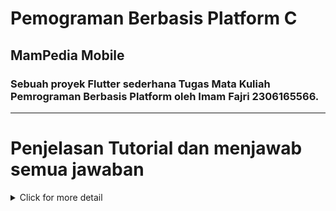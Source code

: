 # Pemograman Berbasis Platform C
## MamPedia Mobile
### Sebuah proyek Flutter sederhana Tugas Mata Kuliah Pemrograman Berbasis Platform oleh **Imam Fajri 2306165566**.
---
# Penjelasan Tutorial dan menjawab semua jawaban

<details>
<summary>Click for more detail</summary>
<br>

# Tugas 7 Elemen Dasar Flutter

<details>
<summary>Click for more detail</summary>
<br>

## Jelaskan apa yang dimaksud dengan stateless widget dan stateful widget, dan jelaskan perbedaan dari keduanya.
- Stateless widget merupakan suatu widget yang dimuat secara statis dimana seluruh konfigurasi yang dimuat didalamnya telah diinisiasikan sejak awal widget tersebut dimuat.

- Stateful Widget adalah widget yang mempunyai sifat dinamis. Widget dapat berubah dengan adanya interaksi user maupun variabel dan nilai yang ditemukan.

Perbedaan dari keduanya adalah setelah proses dari Constructor menuju Build. Constructor adalah tahapan awal yang fungsinya untuk membuat setiap state dengan keadaan yang ingin diterapkan, kemudian Build yang merupakan tahap dimana semua widget dan state dibangun ke UI (User Interface).
Pada stateful widget sebelum masuk ke tahapan Build ada namanya Internal State, tahapan ini merupakan tahap untuk proses penambahan state atau perubahan data. Ketika Internal State disebabkan oleh UI, maka sistem akan melakukan re-render tampilan dari widget awal.

## Sebutkan widget apa saja yang kamu gunakan pada proyek ini dan jelaskan fungsinya.

- `MaterialApp` (melakukan konfigurasi tema yang digunakan dalam aplikasi dan ini menjadi tampilan dasar dalam aplikasi)

- `Scaffold` (Membuat struktur dasar halaman dengan AppBar di atas dan body di tengah)

- `AppBar` (Header aplikasi yang menampilkan judul ("MamPedia"))

- `Padding` (Memberikan jarak di sekitar body halaman untuk tampilan yang lebih rapi)

- `Column` (Menyusun widget di dalamnya secara vertikal)

- `Row` (Menyusun widget di dalamnya secara horizontal, digunakan di dalam Column untuk menampilkan InfoCard dalam baris)

- `InfoCard` (Widget custom yang menampilkan informasi dasar (NPM, Nama, Kelas) menggunakan Card untuk tampilannya)

- `SizedBox` (Digunakan untuk memberikan jarak vertikal antara widget di dalam Column)

- `GridView.count` (Menampilkan daftar item (ItemCard) dalam bentuk grid dengan tiga kolom)

- `ItemCard` (Widget custom yang menampilkan ikon dan teks sesuai dengan item, seperti "Tambah Product" atau "Logout". Memiliki efek interaktif menggunakan InkWell yang menampilkan SnackBar saat diklik)

- `Material` (Digunakan di dalam ItemCard untuk efek bayangan dan warna latar belakang pada InkWell)

- `SnackBar` (Ditampilkan ketika InkWell dalam ItemCard diklik, memberikan pesan singkat)

## Apa fungsi dari setState()? Jelaskan variabel apa saja yang dapat terdampak dengan fungsi tersebut.
setState() berfungsi untuk memberi intruksi kepada flutter bahwa ada terjadinya perubahan pada state kemudian tampilan perlu diperbarui. Variabel yang berdampak dari fungsi tersebut adalah `itemHomepage item` akan berdalam karena jika user menekan salah tiga dari tombol tersebut kemudian flutter akan memperbarui tampilan dan memunculkan SnackBar dan akan memperbarui tampilannya seperti tampilan awal.

## Jelaskan perbedaan antara const dengan final

| No. | Perbedaan                      | `const`                                                                                             | `final`                                                                                                                   |
| --- | -------------------------- | -------------------------------------------------------------------------------------------------------------- | ------------------------------------------------------------------------------------------------------------------------------------ |
| 1   | Waktu Inisialisasi            | Variabel const harus diinisialisasi dengan nilai literal atau nilai yang dihitung saat waktu kompilasi, tidak bisa diinisialisasi dengan nilai yang diperoleh saat runtime.                                     | Variabel final dapat diinisialisasi saat runtime, yang berarti nilai mereka dapat ditentukan oleh hasil dari operasi atau fungsi yang berjalan saat kode dieksekusi.                                                                                      |
| 2   | Memory Allocation     | Jika dua variabel const memiliki nilai yang sama, mereka akan diwakili oleh satu objek di memori (de-duplication).                                                    | Setiap instance variabel final di dalam memori bisa berbeda, dan tidak harus sama walaupun nilainya sama.                                                                                 |
| 3   | Mutability                      | Variabel const harus berisi nilai yang sepenuhnya immutable, termasuk semua anak objeknya (deeply immutable).   | Variabel final bisa berisi koleksi (seperti List, Map, Set) yang isinya bisa berubah, tetapi variabel itu sendiri tidak bisa di-assign dengan objek baru.                                                                     |
| 4   | Class Fields                      | Pengguna dapat menemukan tempat makan halal terdekat dari lokasi pengguna.                                     | Admin dapat menambahkan, mengelola, dan menghapus data lokasi tempat makan halal.                                                    |
| 5   | Food                       | Pengguna dapat menyaring makanan berdasarkan budget                                                            | Admin dapat menambahkan, mengelola, dan menghapus harga   

## Penjelasan implementasi Tugas 7
1. Membuat projek flutter bernama `MamPedia_mobile`
2. Menghapus semua isi dari `class MyHomePage ...`
3. Mengganti warna tema aplikasi menjadi:
```dart
colorScheme: ColorScheme.fromSwatch(
          primarySwatch: Colors.lightGreen,
        )
```
4. Membuat file baru bernama `menu.dart` didalam direktori `lib`
5. Membuat tombol Lihat Daftar Produk, Tambah Produk, dan Logout
```dart
class ItemHomepage {
  final String name;
  final IconData icon;
  ItemHomepage(this.name, this.icon);
}

class MyHomePage extends StatelessWidget {
  final String npm = '23061655'; // NPM
  final String name = 'Imam Fajri'; // Nama
  final String className = 'PBP C'; // Kelas
  final List<ItemHomepage> items = [
    ItemHomepage("Lihat Daftar Produk", Icons.shopping_basket),
    ItemHomepage("Tambah Product", Icons.add),
    ItemHomepage("Logout", Icons.logout),
  ];
  MyHomePage({super.key});

  @override
  Widget build(BuildContext context) {
    return Scaffold(
      // AppBar adalah bagian atas halaman yang menampilkan judul.
      appBar: AppBar(
        // Judul aplikasi "MamPedia" dengan teks putih dan tebal.
        title: const Text(
          'MamPedia',
          style: TextStyle(
            color: Colors.black,
            fontWeight: FontWeight.bold,
          ),
        ),
        // Warna latar belakang AppBar diambil dari skema warna tema aplikasi.
        backgroundColor: Theme.of(context).colorScheme.primary,
      ),
      // Body halaman dengan padding di sekelilingnya.
      body: Padding(
        padding: const EdgeInsets.all(16.0),
        // Menyusun widget secara vertikal dalam sebuah kolom.
        child: Column(
          crossAxisAlignment: CrossAxisAlignment.center,
          children: [
            // Row untuk menampilkan 3 InfoCard secara horizontal.
            Row(
              mainAxisAlignment: MainAxisAlignment.spaceEvenly,
              children: [
                InfoCard(title: 'NPM', content: npm),
                InfoCard(title: 'Name', content: name),
                InfoCard(title: 'Class', content: className),
              ],
            ),

            // Memberikan jarak vertikal 16 unit.
            const SizedBox(height: 16.0),

            // Menempatkan widget berikutnya di tengah halaman.
            Center(
              child: Column(
                // Menyusun teks dan grid item secara vertikal.

                children: [
                  // Menampilkan teks sambutan dengan gaya tebal dan ukuran 18.
                  const Padding(
                    padding: EdgeInsets.only(top: 16.0),
                    child: Text(
                      'Welcome to Mampedia',
                      style: TextStyle(
                        fontWeight: FontWeight.bold,
                        fontSize: 18.0,
                      ),
                    ),
                  ),

                  // Grid untuk menampilkan ItemCard dalam bentuk grid 3 kolom.
                  GridView.count(
                    primary: true,
                    padding: const EdgeInsets.all(20),
                    crossAxisSpacing: 10,
                    mainAxisSpacing: 10,
                    crossAxisCount: 3,
                    // Agar grid menyesuaikan tinggi kontennya.
                    shrinkWrap: true,

                    // Menampilkan ItemCard untuk setiap item dalam list items.
                    children: items.map((ItemHomepage item) {
                      return ItemCard(item);
                    }).toList(),
                  ),
                ],
              ),
            ),
          ],
        ),
      ),
    );
  }
}
```
6. Memunculkan snackbar dengan tulisan
```dart
child: InkWell(
        onTap: () {
          ScaffoldMessenger.of(context)
            ..hideCurrentSnackBar()
            ..showSnackBar(SnackBar(
              content: Text("Kamu telah menekan tombol ${item.name}!"),
            ));
        },
```
</details>

# Tugas 8 Flutter Navigation, Layouts, Forms, and Input Elements

<details>
<summary>Click for more detail</summary>
<br>

## Apa kegunaan const di Flutter? Jelaskan apa keuntungan ketika menggunakan const pada kode Flutter. Kapan sebaiknya kita menggunakan const, dan kapan sebaiknya tidak digunakan?
Kata kunci const digunakan ketika nilai variabel diketahui pada saat kompilasi dan tidak pernah berubah. Dengan kata lain, kompilator sudah mengetahui sebelumnya nilai apa yang akan disimpan dalam variabel tersebut.
...
`
## Jelaskan dan bandingkan penggunaan Column dan Row pada Flutter. Berikan contoh implementasi dari masing-masing layout widget ini!

### Column
`Column` adalah widget yang menyusun anak-anaknya secara vertikal dari atas ke bawah. Ini berguna ketika Anda ingin menempatkan beberapa widget dalam satu kolom.

Contoh implementasi `Column`:
```dart
Column(
  mainAxisAlignment: MainAxisAlignment.center,
  children: [
    Icon(
      item.icon,
      color: Colors.white,
      size: 30.0,
    ),
    const Padding(padding: EdgeInsets.all(3)),
    Text(
      item.name,
      textAlign: TextAlign.center,
      style: const TextStyle(color: Colors.white),
    ),
  ],
),
```

### Row
`Row` adalah widget yang menyusun anak-anaknya secara horizontal dari kiri ke kanan. Ini berguna ketika Anda ingin menempatkan beberapa widget dalam satu baris.

Contoh implementasi `Row`:
```dart
Row(
  mainAxisAlignment: MainAxisAlignment.spaceEvenly,
  children: [
    InfoCard(title: 'NPM', content: npm),
    InfoCard(title: 'Name', content: name),
    InfoCard(title: 'Class', content: className),
  ],
),
```

### Perbandingan
- `Column` menyusun widget secara vertikal, sedangkan `Row` menyusun widget secara horizontal.
- `Column` cocok digunakan untuk tata letak yang memerlukan penumpukan widget dari atas ke bawah, sementara `Row` cocok untuk tata letak yang memerlukan penempatan widget dari kiri ke kanan.
- Keduanya memiliki properti seperti `mainAxisAlignment` dan `crossAxisAlignment` untuk mengatur penyelarasan widget di sepanjang sumbu utama dan sumbu silang.

Dengan memahami perbedaan dan penggunaan `Column` dan `Row`, Anda dapat membuat tata letak yang lebih fleksibel dan responsif dalam aplikasi Flutter Anda.

...
## Sebutkan apa saja elemen input yang kamu gunakan pada halaman form yang kamu buat pada tugas kali ini. Apakah terdapat elemen input Flutter lain yang tidak kamu gunakan pada tugas ini? Jelaskan!

Pada halaman form yang saya buat, saya menggunakan beberapa elemen input berikut:
- `TextFormField`: Digunakan untuk menerima input teks dari pengguna.


Elemen input Flutter lain yang tidak saya gunakan pada tugas ini antara lain:
- `Slider`: Digunakan untuk menerima input dalam bentuk nilai geser.
- `DatePicker`: Digunakan untuk menerima input tanggal dari pengguna.
- `TimePicker`: Digunakan untuk menerima input waktu dari pengguna.
- `RangeSlider`: Digunakan untuk menerima input dalam bentuk rentang nilai geser.
- `Stepper`: Digunakan untuk menerima input dalam bentuk langkah-langkah bertahap.
- `Switch`: Digunakan untuk menerima input boolean dalam bentuk switch.
- `DropdownButtonFormField`: Digunakan untuk menampilkan daftar pilihan dalam bentuk dropdown.
- `Checkbox`: Digunakan untuk menerima input boolean dari pengguna.

Setiap elemen input memiliki kegunaan dan konteks penggunaan yang berbeda-beda, tergantung pada kebutuhan aplikasi yang sedang dikembangkan.

...

## Bagaimana cara kamu mengatur tema (theme) dalam aplikasi Flutter agar aplikasi yang dibuat konsisten? Apakah kamu mengimplementasikan tema pada aplikasi yang kamu buat?

Untuk mengatur tema dalam aplikasi Flutter agar konsisten, saya menggunakan `ThemeData` yang disediakan oleh Flutter. `ThemeData` memungkinkan kita untuk mendefinisikan warna, font, dan gaya visual lainnya yang akan digunakan di seluruh aplikasi. Berikut adalah langkah-langkah yang saya lakukan:

1. **Mendefinisikan Tema Utama**:
  Saya mendefinisikan tema utama aplikasi di dalam `MaterialApp` dengan menggunakan properti `theme`. Contohnya:
  ```dart
  MaterialApp(
    theme: ThemeData(
     primarySwatch: Colors.lightGreen,
     ...
    ),
    home: MyHomePage(),
  );
  ```

2. **Menggunakan Warna dan Gaya yang Konsisten**:
  Saya memastikan untuk menggunakan warna dan gaya yang telah didefinisikan dalam `ThemeData` di seluruh widget aplikasi. Misalnya, menggunakan `Theme.of(context).colorScheme.primary` untuk mengambil warna utama yang telah didefinisikan.

3. **Mengimplementasikan Tema**:
  Ya, saya mengimplementasikan tema pada aplikasi yang saya buat. Contohnya, saya mengganti warna tema aplikasi menjadi warna hijau muda dengan menggunakan `ColorScheme.fromSwatch`:
  ```dart
  colorScheme: ColorScheme.fromSwatch(
    primarySwatch: Colors.lightGreen,
  )
  ```

Dengan mengatur tema secara konsisten, aplikasi akan memiliki tampilan yang seragam dan profesional, serta memudahkan dalam melakukan perubahan gaya visual di masa depan.


## Bagaimana cara kamu menangani navigasi dalam aplikasi dengan banyak halaman pada Flutter?

Menggunakan **Navigator** dan **MaterialPageRoute** untuk mengatur perpindahan antar halaman dengan mudah. Dengan **Navigator**, saya dapat menambahkan atau menghapus halaman dari daftar, sehingga memudahkan navigasi. Untuk membuka halaman baru, saya menggunakan **Navigator.push** bersama **MaterialPageRoute**, yang menampilkan halaman dengan animasi bawaan, dan untuk kembali ke halaman sebelumnya, saya menggunakan **Navigator.pop**. Selain itu, saya memakai **Navigator.pushReplacement** untuk mengganti halaman saat ini dengan halaman baru, seperti saat berpindah dari halaman utama ke halaman tambah produk melalui menu drawer.


</detail>
</details>